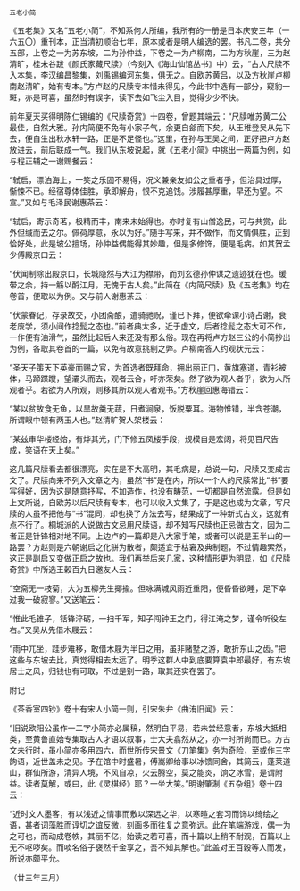     五老小简 

   《五老集》又名“五老小简”，不知系何人所编，我所有的一册是日本庆安三年（一六五〇）重刊本，正当清初顺治七年，原本或者是明人编选的罢。书凡二卷，共分五部，上卷之一为苏东坡，二为孙仲益，下卷之一为卢柳南，二为方秋崖，三为赵清旷，桂未谷跋《颜氏家藏尺牍》（今刻入《海山仙馆丛书》中）云，“古人尺牍不入本集，李汉编昌黎集，刘禹锡编河东集，俱无之。自欧苏黄吕，以及方秋崖卢柳南赵清旷，始有专本。”方卢赵的尺牍专本惜未得见，今此书中选有一部分，窥豹一斑，亦是可喜，虽然时有误字，读下去如飞尘入目，觉得少少不快。

   前年夏天买得明陈仁锡编的《尺牍奇赏》十四卷，曾题其端云：“尺牍唯苏黄二公最佳，自然大雅。孙内简便不免有小家子气，余更自郐而下矣。从王稚登吴从先下去，便自生出秋水轩一路，正是不足怪也。”这里，在孙与王吴之间，正好把卢方赵放进去，前后联成一气。我们从东坡说起，就《五老小简》中挑出一两篇为例，如与程正辅之一谢赐餐云：

   “轼启，漂泊海上，一笑之乐固不易得，况义兼亲友如公之重者乎，但治具过厚，惭悚不已。经宿尊体佳胜，承即解舟，恨不克追饯。涉履甚厚重，早还为望。不宣。”又如与毛泽民谢惠茶云：

   “轼启，寄示奇茗，极精而丰，南来未始得也。亦时复有山僧逸民，可与共赏，此外但缄而去之尔。佩荷厚意，永以为好。”随手写来，并不做作，而文情俱胜，正到恰好处，此是坡公擅场，孙仲益偶能得其妙趣，但是多修饰，便是毛病。如其贺孟少傅殿京口云：

   “伏闻制除出殿京口，长城隐然与大江为襟带，而刘玄德孙仲谋之遗迹犹在也。缓带之余，持一觞以酹江月，无愧于古人矣。”此简在《内简尺牍》及《五老集》均在卷首，便取以为例。又与前人谢惠茶云：

   “伏蒙眷记，存录故交，小团斋酿，遣骑驰贶，谨已下拜，便欲牵课小诗占谢，衰老废学，须小间作捻髭之态也。”前者典太多，近于虚文，后者捻髭之态大可不作，一作便有油滑气，虽然比起后人来还没有那么俗。现在再将卢方赵三公的小简抄出为例，各取其卷首的一篇，以免有故意挑剔之弊。卢柳南答人约观状元云：

   “圣天子策天下英豪而赐之官，为首选者既拜命，拥出丽正门，黄旗塞道，青衫被体，马蹄蹀躞，望灞头而去，观者云合，吁亦荣矣。然子欲为观人者乎，欲为人所观者乎。若欲为人所观，则移其所以观人者观书。”方秋崖回惠海错云：

   “某以贫故食无鱼，以旱故羹无蔬，日煮涧泉，饭脱粟耳。海物惟错，半含苍潮，所谓眼中顿有两玉人也。”赵清旷贺人架楼云：

   “某兹审华楼经始，有烨其光，门下修五凤楼手段，规模自是宏阔，将见百尺告成，笑语在天上矣。”

   这几篇尺牍看去都很漂亮，实在是不大高明，其毛病是，总说一句，尺牍又变成古文了。尺牍向来不列入文章之内，虽然“书”是在内，所以一个人的尺牍常比“书”要写得好，因为这是随意抒写，不加造作，也没有畴范，一切都是自然流露。但是如上文所说，自欧苏以后尺牍有专本，也可以收入文集了，于是这也成为文章，写尺牍的人虽不把他与“书”混同，却也换了方法去写，结果成了一种新式古文，这就有点不行了。桐城派的人说做古文忌用尺牍语，却不知写尺牍也正忌做古文，因为二者正是针锋相对地不同。上边卢的一篇却是八大家手笔，或者可以说是王半山的一路罢？方赵则是六朝谢启之化骈为散者，颇适宜于枯窘及典制题，不过情趣索然，这正是副启又变做正启之故也。我们再举后来几家，这种情形更为明显，如《尺牍奇赏》中所选王穀百九日邀友人云：

   “空斋无一枝菊，大为五柳先生揶揄。但咏满城风雨近重阳，便昏昏欲睡，足下幸过我一破寂寥。”又送笔云：

   “惟此毛锥子，铦锋淬砺，一扫千军，知子闯钟王之门，得江淹之梦，谨令听役左右。”又吴从先借木屐云：

   “雨中兀坐，跬步难移，敢借木屐为半日之用，虽非赌墅之游，敢折东山之齿。”把这些与东坡去比，真觉得相去太远了。明季这群人中到底要算袁中郎最好，有东坡居士之风，归钱也有可取，不过是别一路，取其还实在罢了。

   附记

   《茶香室四钞》卷十有宋人小简一则，引宋朱弁《曲洧旧闻》云：

   “旧说欧阳公虽作一二字小简亦必属稿，然明白平易，若未尝经意者，东坡大抵相类，至黄鲁直始专集取古人才语以叙事，士大夫翕然从之，亦一时所尚而已。方古文未行时，虽小简亦多用四六，而世所传宋景文《刀笔集》务为奇险，至或作三字韵语，近世盖未之见。予在馆中时盛暑，傅嵩卿给事以冰馈同舍，其简云，蓬莱道山，群仙所游，清异人境，不风自凉，火云腾空，莫之能炎，饷之冰雪，是谓附益。读者莫解，或曰，此《灵棋经》耶？一坐大笑。”明谢肇淛《五杂组》卷十四云：

   “近时文人墨客，有以浅近之情事而敷以深远之华，以寒暄之套习而饰以绮绘之语，甚者词藻胜而谆切之谊反微，刻画多而往复之意弥远。此在笔端游戏，偶一为之可也，而动成卷帙，其丽不亿，始读之若可喜，而十篇以上稍不耐观，百篇以上无不呕哕矣。而啖名俗子襃然千金享之，吾不知其解也。”此盖对王百穀等人而发，所说亦颇平允。

   （廿三年三月）

